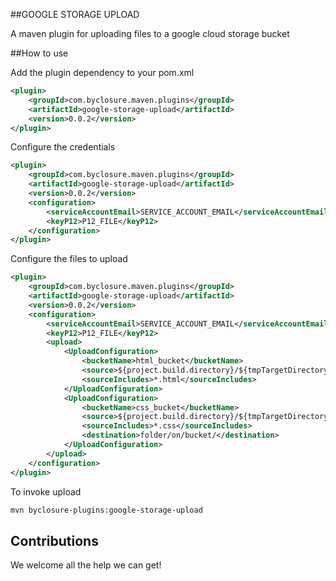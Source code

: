 ##GOOGLE STORAGE UPLOAD

A maven plugin for uploading files to a google cloud storage bucket

##How to use

Add the plugin dependency to your pom.xml

```xml
<plugin>
	<groupId>com.byclosure.maven.plugins</groupId>
	<artifactId>google-storage-upload</artifactId>
	<version>0.0.2</version>
</plugin>
```

Configure the credentials
```xml
<plugin>
	<groupId>com.byclosure.maven.plugins</groupId>
	<artifactId>google-storage-upload</artifactId>
	<version>0.0.2</version>
	<configuration>
		<serviceAccountEmail>SERVICE_ACCOUNT_EMAIL</serviceAccountEmail>
		<keyP12>P12_FILE</keyP12>
	</configuration>
</plugin>
````

Configure the files to upload
```xml
<plugin>
	<groupId>com.byclosure.maven.plugins</groupId>
	<artifactId>google-storage-upload</artifactId>
	<version>0.0.2</version>
	<configuration>
		<serviceAccountEmail>SERVICE_ACCOUNT_EMAIL</serviceAccountEmail>
		<keyP12>P12_FILE</keyP12>
		<upload>
			<UploadConfiguration>
				<bucketName>html_bucket</bucketName>
				<source>${project.build.directory}/${tmpTargetDirectory}</source>
				<sourceIncludes>*.html</sourceIncludes>
			</UploadConfiguration>
			<UploadConfiguration>
				<bucketName>css_bucket</bucketName>
				<source>${project.build.directory}/${tmpTargetDirectory}</source>
				<sourceIncludes>*.css</sourceIncludes>
				<destination>folder/on/bucket/</destination>
			</UploadConfiguration>
		</upload>
	</configuration>
</plugin>
```

To invoke upload
```bash
mvn byclosure-plugins:google-storage-upload
```


## Contributions

We welcome all the help we can get!
